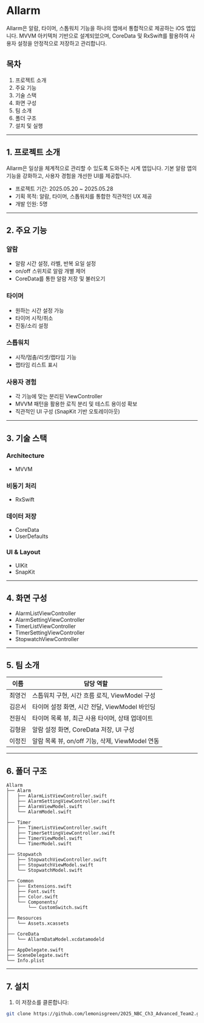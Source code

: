 # Allarm

Allarm은 알람, 타이머, 스톱워치 기능을 하나의 앱에서 통합적으로 제공하는 iOS 앱입니다. MVVM 아키텍처 기반으로 설계되었으며, CoreData 및 RxSwift를 활용하여 사용자 설정을 안정적으로 저장하고 관리합니다.

## 목차

1. 프로젝트 소개
2. 주요 기능
3. 기술 스택
4. 화면 구성
5. 팀 소개
6. 폴더 구조
7. 설치 및 실행

---

## 1. 프로젝트 소개

Allarm은 일상을 체계적으로 관리할 수 있도록 도와주는 시계 앱입니다. 기본 알람 앱의 기능을 강화하고, 사용자 경험을 개선한 UI를 제공합니다.

* 프로젝트 기간: 2025.05.20 \~ 2025.05.28
* 기획 목적: 알람, 타이머, 스톱워치를 통합한 직관적인 UX 제공
* 개발 인원: 5명

---

## 2. 주요 기능

### 알람

* 알람 시간 설정, 라벨, 반복 요일 설정
* on/off 스위치로 알람 개별 제어
* CoreData를 통한 알람 저장 및 불러오기

### 타이머

* 원하는 시간 설정 가능
* 타이머 시작/취소
* 진동/소리 설정

### 스톱워치

* 시작/멈춤/리셋/랩타임 기능
* 랩타임 리스트 표시

### 사용자 경험

* 각 기능에 맞는 분리된 ViewController
* MVVM 패턴을 활용한 로직 분리 및 테스트 용이성 확보
* 직관적인 UI 구성 (SnapKit 기반 오토레이아웃)

---

## 3. 기술 스택

### Architecture

* MVVM

### 비동기 처리

* RxSwift

### 데이터 저장

* CoreData
* UserDefaults

### UI & Layout

* UIKit
* SnapKit

---

## 4. 화면 구성

* AlarmListViewController
* AlarmSettingViewController
* TimerListViewController
* TimerSettingViewController
* StopwatchViewController

---

## 5. 팀 소개

| 이름  | 담당 역할 |
| --- | ------------------------------------ |
| 최영건 | 스톱워치 구현, 시간 흐름 로직, ViewModel 구성 |
| 김은서 | 타이머 설정 화면, 시간 전달, ViewModel 바인딩 |
| 전원식 | 타이머 목록 뷰, 최근 사용 타이머, 상태 업데이트 |
| 김형윤 | 알람 설정 화면, CoreData 저장, UI 구성 |
| 이정진 | 알람 목록 뷰, on/off 기능, 삭제, ViewModel 연동 |

---

## 6. 폴더 구조

```
Allarm
├── Alarm
│   ├── AlarmListViewController.swift
│   ├── AlarmSettingViewController.swift
│   ├── AlarmViewModel.swift
│   └── AlarmModel.swift
│
├── Timer
│   ├── TimerListViewController.swift
│   ├── TimerSettingViewController.swift
│   ├── TimerViewModel.swift
│   └── TimerModel.swift
│
├── Stopwatch
│   ├── StopwatchViewController.swift
│   ├── StopwatchViewModel.swift
│   └── StopwatchModel.swift
│
├── Common
│   ├── Extensions.swift
│   ├── Font.swift
│   ├── Color.swift
│   └── Components/
│       └── CustomSwitch.swift
│
├── Resources
│   └── Assets.xcassets
│
├── CoreData
│   └── AllarmDataModel.xcdatamodeld
│
├── AppDelegate.swift
├── SceneDelegate.swift
└── Info.plist
```

---

## 7. 설치

1. 이 저장소를 클론합니다:

```bash
git clone https://github.com/lemonisgreen/2025_NBC_Ch3_Advanced_Team2.git
```
